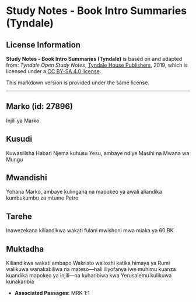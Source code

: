 # Study Notes - Book Intro Summaries (Tyndale)

## License Information

**Study Notes - Book Intro Summaries (Tyndale)** is based on and adapted from: _Tyndale Open Study Notes_, [Tyndale House Publishers](https://tyndaleopenresources.com/), 2019, which is licensed under a [CC BY-SA 4.0 license](https://creativecommons.org/licenses/by-sa/4.0/legalcode.en).

This markdown version is provided under the same license.



--------------------------------

## Marko (id: 27896)

Injili ya Marko

Kusudi
------

Kuwasilisha Habari Njema kuhusu Yesu, ambaye ndiye Masihi na Mwana wa Mungu

Mwandishi
---------

Yohana Marko, ambaye kulingana na mapokeo ya awali aliandika kumbukumbu za mtume Petro

Tarehe
------

Inawezekana kiliandikwa wakati fulani mwishoni mwa miaka ya 60 BK

Muktadha
--------

Kiliandikwa wakati ambapo Wakristo walioshi katika himaya ya Rumi walikuwa wanakabiliwa na mateso—hali iliyofanya iwe muhimu kuanza kuandika mapokeo ya injili—na kuharibiwa kwa Yerusalemu kulikuwa kunakaribia

* **Associated Passages:** MRK 1:1

